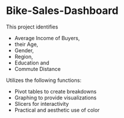 # Bike-Sales-Dashboard
This project identifies 
 - Average Income of Buyers,
 - their Age, 
 - Gender,
 - Region, 
 - Education and 
 - Commute Distance
 
Utilizes the following functions:
* Pivot tables to create breakdowns
* Graphing to provide visualizations
* Slicers for interactivity
* Practical and aesthetic use of color
